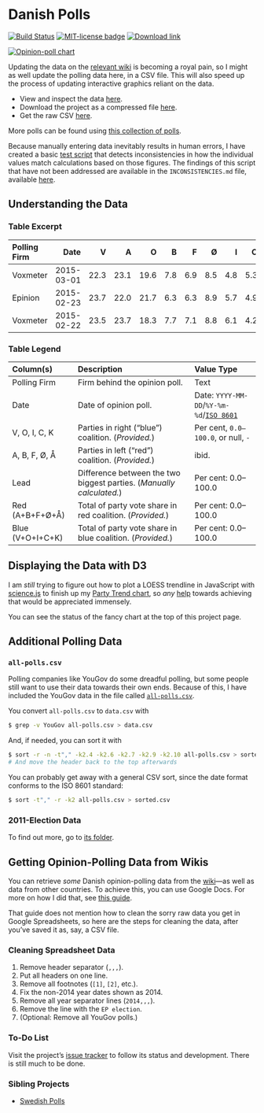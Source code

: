 Danish Polls
============
[![Build Status](https://travis-ci.org/ndarville/danish-polls.svg?branch=master)][travis]
[![MIT-license badge](https://img.shields.io/badge/License-MIT-blue.svg)][license]
[![Download link](https://img.shields.io/badge/Download-Link-ff69b4.svg)][download]

[![Opinion-poll chart][chart-img]][d3-charts]

Updating the data on the [relevant wiki][wiki] is becoming a royal pain, so I might as well update the polling data here, in a CSV file. This will also speed up the process of updating interactive graphics reliant on the data.

- View and inspect the data [here][view].
- Download the project as a compressed file [here][download].
- Get the raw CSV [here][raw].

More polls can be found using [this collection of polls][collection].

Because manually entering data inevitably results in human errors, I have created a basic [test script][tests] that detects inconsistencies in how the individual values match calculations based on those figures. The findings of this script that have not been addressed are available in the `INCONSISTENCIES.md` file, available [here][inconsistencies].

## Understanding the Data ##

### Table Excerpt ###

 Polling Firm | Date       | V    | A    | O    | B   | F   | Ø   | I   | C   | K   | Å   | Lead | Red (A+B+F+Ø+Å) | Blue (V+O+I+C+K)
:-------------|-----------:|-----:|-----:|-----:|----:|----:|----:|----:|----:|----:|----:|-----:|----------------:|-----------------:
 Voxmeter     | 2015-03-01 | 22.3 | 23.1 | 19.6 | 7.8 | 6.9 | 8.5 | 4.8 | 5.3 | 0.3 | 1.2 | 0.8  | 47.5            | 52.3
 Epinion      | 2015-02-23 | 23.7 | 22.0 | 21.7 | 6.3 | 6.3 | 8.9 | 5.7 | 4.9 | 0.7 | -   | 1.7  | 43.5            | 56.7
 Voxmeter     | 2015-02-22 | 23.5 | 23.7 | 18.3 | 7.7 | 7.1 | 8.8 | 6.1 | 4.2 | 0.3 | -   | 0.2  | 47.3            | 52.4

### Table Legend ####

 Column(s)        | Description                                                          | Value Type
:-----------------|:---------------------------------------------------------------------|:----------------------------------------
 Polling Firm     | Firm behind the opinion poll.                                        | Text
 Date             | Date of opinion poll.                                                | Date: `YYYY-MM-DD`/`%Y-%m-%d`/[`ISO 8601`][xkcd]
 V, O, I, C, K    | Parties in right (“blue”) coalition. (*Provided.*)                   | Per cent, `0.0–100.0`, or null, `-`
 A, B, F, Ø, Å    | Parties in left (“red”) coalition. (*Provided.*)                     | ibid.
 Lead             | Difference between the two biggest parties. (*Manually calculated.*) | Per cent: 0.0–100.0
 Red (A+B+F+Ø+Å)  | Total of party vote share in red coalition. (*Provided.*)            | Per cent: 0.0–100.0
 Blue (V+O+I+C+K) | Total of party vote share in blue coalition. (*Provided.*)           | Per cent: 0.0–100.0

## Displaying the Data with D3 ##
I am *still* trying to figure out how to plot a LOESS trendline in JavaScript with [science.js][science.js] to finish up my [Party Trend chart][party-trend], so *any* [help][issue] towards achieving that would be appreciated immensely.

You can see the status of the fancy chart at the top of this project page.

## Additional Polling Data ##

### `all-polls.csv` ###
Polling companies like YouGov do some dreadful polling, but some people still want to use their data towards their own ends. Because of this, I have included the YouGov data in the file called [`all-polls.csv`][all-polls].

You convert `all-polls.csv` to `data.csv` with

```sh
$ grep -v YouGov all-polls.csv > data.csv
```

And, if needed, you can sort it with

```sh
$ sort -r -n -t"," -k2.4 -k2.6 -k2.7 -k2.9 -k2.10 all-polls.csv > sorted.csv
# And move the header back to the top afterwards
```

You can probably get away with a general CSV sort, since the date format conforms to the ISO 8601 standard:

```sh
$ sort -t"," -r -k2 all-polls.csv > sorted.csv
```

### 2011-Election Data ###
To find out more, go to [its folder][2011].

## Getting Opinion-Polling Data from Wikis ##
You can retrieve *some* Danish opinion-polling data from the [wiki][wiki]—as well as data from other countries. To achieve this, you can use Google Docs. For more on how I did that, see [this guide][docs-guide].

That guide does not mention how to clean the sorry raw data you get in Google Spreadsheets, so here are the steps for cleaning the data, after you’ve saved it as, say, a CSV file.

### Cleaning Spreadsheet Data ###
1. Remove header separator (`,,,`).
2. Put all headers on one line.
3. Remove all footnotes (`[1]`, `[2]`, etc.).
4. Fix the non-2014 year dates shown as 2014.
5. Remove all year separator lines (`2014,,,`).
6. Remove the line with the `EP election`.
7. (Optional: Remove all YouGov polls.)

### To-Do List ###
Visit the project’s [issue tracker][issues] to follow its status and development. There is still much to be done.

### Sibling Projects ###
- [Swedish Polls][swe-polls]


[travis]: https://travis-ci.org/ndarville/danish-polls
[license]: https://github.com/ndarville/danish-polls/blob/master/LICENSE.md
[download]: https://github.com/ndarville/danish-polls/archive/master.zip
[d3-charts]: https://github.com/ndarville/d3-charts
[chart-img]: https://raw.githubusercontent.com/ndarville/danish-polls/master/chart.png
[wiki]: https://en.wikipedia.org/wiki/Opinion_polling_for_the_next_Danish_general_election
[view]: https://github.com/ndarville/danish-polls/blob/master/data.csv
[raw]: https://raw.githubusercontent.com/ndarville/danish-polls/master/data.csv
[collection]: https://github.com/ndarville/d3-charts/tree/master/_data
[tests]: https://github.com/ndarville/danish-polls/tree/master/_tests
[inconsistencies]: https://github.com/ndarville/danish-polls/blob/master/INCONSISTENCIES.md
[all-polls]: https://github.com/ndarville/danish-polls/blob/master/all-polls.csv
[2011]: https://github.com/ndarville/danish-polls/election2011
[xkcd]: https://xkcd.com/1179/
[science.js]: https://github.com/jasondavies/science.js/
[party-trend]: http://bl.ocks.org/ndarville/11094667
[issue]: https://github.com/ndarville/d3-charts/issues/5#issuecomment-46226887
[docs-guide]: https://github.com/ndarville/d3-charts/tree/master/_data/denmark
[issues]: https://github.com/ndarville/danish-polls/issues
[swe-polls]: https://github.com/MansMeg/SwedishPolls
